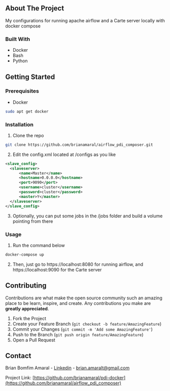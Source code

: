 ## About The Project
My configurations for running apache airflow and a Carte server locally with docker compose

### Built With
* Docker
* Bash
* Python

## Getting Started

### Prerequisites
* Docker
```sh
sudo apt get docker
```
### Installation

1. Clone the repo
  ```sh
  git clone https://github.com/brianamaral/airflow_pdi_composer.git
  ```
2. Edit the config.xml located at /configs as you like 
  ```xml
<slave_config>
    <slaveserver>
        <name>Master</name>
        <hostname>0.0.0.0</hostname>
        <port>9090</port>
        <username>cluster</username>
        <password>cluster</password>
        <master>Y</master>
    </slaveserver>
</slave_config>
  ```
3. Optionally, you can put some jobs in the /jobs folder and build a volume pointing from there

### Usage
1. Run the command below
```sh
docker-compose up
```
2. Then, just go to https://localhost:8080 for running airflow, and https://localhost:9090 for the Carte server

<!-- CONTRIBUTING -->
## Contributing

Contributions are what make the open source community such an amazing place to be learn, inspire, and create. Any contributions you make are **greatly appreciated**.

1. Fork the Project
2. Create your Feature Branch (`git checkout -b feature/AmazingFeature`)
3. Commit your Changes (`git commit -m 'Add some AmazingFeature'`)
4. Push to the Branch (`git push origin feature/AmazingFeature`)
5. Open a Pull Request

<!-- CONTACT -->
## Contact

Brian Bomfim Amaral - [Linkedin](https://www.linkedin.com/in/brian-amaral-29013a200/) - brian.amaralt@gmail.com

Project Link: [https://github.com/brianamaral/pdi-docker](https://github.com/brianamaral/airflow_pdi_composer)

